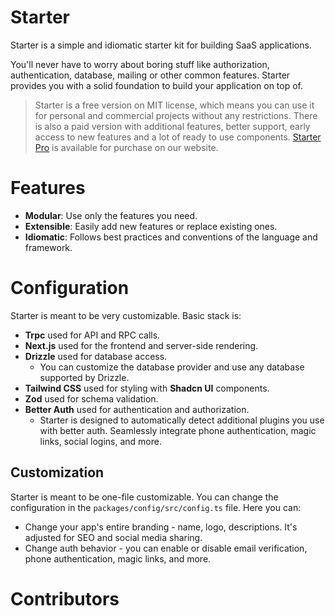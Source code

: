 # Starter

Starter is a simple and idiomatic starter kit for building SaaS applications.

You'll never have to worry about boring stuff like authorization, authentication, database, mailing or other common features. Starter provides you with a solid foundation to build your application on top of.

> Starter is a free version on MIT license, which means you can use it for personal and commercial projects without any restrictions.
> There is also a paid version with additional features, better support, early access to new features and a lot of ready to use components. [Starter Pro](https://starter.harvide.com/pro) is available for purchase on our website.

# Features

- **Modular**: Use only the features you need.
- **Extensible**: Easily add new features or replace existing ones.
- **Idiomatic**: Follows best practices and conventions of the language and framework.

# Configuration

Starter is meant to be very customizable. Basic stack is:
- **Trpc** used for API and RPC calls.
- **Next.js** used for the frontend and server-side rendering.
- **Drizzle** used for database access.
  * You can customize the database provider and use any database supported by Drizzle.
- **Tailwind CSS** used for styling with **Shadcn UI** components.
- **Zod** used for schema validation.
- **Better Auth** used for authentication and authorization.
  * Starter is designed to automatically detect additional plugins you use with better auth. Seamlessly integrate phone authentication, magic links, social logins, and more.

## Customization
Starter is meant to be one-file customizable. You can change the configuration in the `packages/config/src/config.ts` file. Here you can:
- Change your app's entire branding - name, logo, descriptions. It's adjusted for SEO and social media sharing.
- Change auth behavior - you can enable or disable email verification, phone authentication, magic links, and more.


# Contributors

